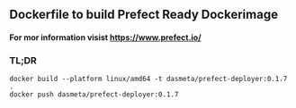 ## Dockerfile to build Prefect Ready Dockerimage
#### For mor information visist https://www.prefect.io/
### TL;DR
```shell
docker build --platform linux/amd64 -t dasmeta/prefect-deployer:0.1.7 .
docker push dasmeta/prefect-deployer:0.1.7
```
